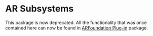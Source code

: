 # AR Subsystems

This package is now deprecated. All the functionality that was once contained here can now be found in [ARFoundation Plug-in](https://docs.unity3d.com/Packages/com.unity.xr.arfoundation@latest) package.
